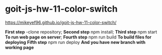 # goit-js-hw-11-color-switch
 https://mikeyef96.github.io/goit-js-hw-11-color-switch/

**First step** -clone repository;
**Second step** npm install;
**Third step** npm start **To run web page on server**;
**Fourth step** npm run build **To build files for deploying**
**Fifth step** npm run deploy **And you have new branch with working page**
